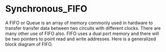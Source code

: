 # Synchronous_FIFO
A FIFO or Queue is an array of memory commonly used in hardware to transfer transfer data between two circuits with different clocks. There are many other use of FIFO also. FIFO uses a dual port memory and there will be two pointers to point read and write addresses. Here is a generalized block diagram of FIFO.
